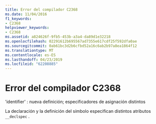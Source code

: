 ```yaml
---
title: Error del compilador C2368
ms.date: 11/04/2016
f1_keywords:
- C2368
helpviewer_keywords:
- C2368
ms.assetid: a824626f-9fb5-453b-a3a4-da89d1e32218
ms.openlocfilehash: 02291612b695567ad7355e617cdf25f592dfa0ae
ms.sourcegitcommit: 0ab61bc3d2b6cfbd52a16c6ab2b97a8ea1864f12
ms.translationtype: MT
ms.contentlocale: es-ES
ms.lasthandoff: 04/23/2019
ms.locfileid: "62208885"
---
```

# <a name="compiler-error-c2368"></a>Error del compilador C2368

'identifier' : nueva definición; especificadores de asignación distintos

La declaración y la definición del símbolo especifican distintos atributos `__declspec` .